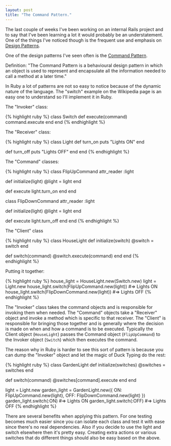 ```yaml
---
layout: post
title: "The Command Pattern."
---
```

The last couple of weeks I've been working on an internal Rails project
and to say that I've been learning a lot it would probably be an
understatement. One of the things I've noticed though is the frequent
use and emphasis on [Design
Patterns](https://en.wikipedia.org/wiki/Design_pattern_(computer_science)).

One of the design patterns I've seen often is the [Command
Pattern](https://en.wikipedia.org/wiki/Command_pattern).

Definition: "The Command Pattern is a behavioural design pattern in
which an object is used to represent and encapsulate all the information
needed to call a method at a later time."

In Ruby a lot of patterns are not so easy to notice because of the
dynamic nature of the language. The "switch" example on the Wikipedia
page is an easy one to understand so I'll implement it in Ruby.

The "Invoker" class:

{% highlight ruby %}
class Switch
  def execute(command)
    command.execute
  end
end
{% endhighlight %}

The "Receiver" class:

{% highlight ruby %}
class Light
  def turn_on
    puts "Lights ON"
  end

  def turn_off
    puts "Lights OFF"
  end
end
{% endhighlight %}

The "Command" classes:

{% highlight ruby %}
class FlipUpCommand
  attr_reader :light

  def initialize(light)
    @light = light
  end

  def execute
    light.turn_on
  end
end

class FlipDownCommand
  attr_reader :light

  def initialize(light)
    @light = light
  end

  def execute
    light.turn_off
  end
end
{% endhighlight %}

The "Client" class

{% highlight ruby %}
class HouseLight
  def initialize(switch)
    @switch = switch
  end

  def switch(command)
    @switch.execute(command)
  end
end
{% endhighlight %}

Putting it together:

{% highlight ruby %}
house_light = HouseLight.new(Switch.new)
light = Light.new
house_light.switch(FlipUpCommand.new(light))
#=> Lights ON
house_light.switch(FlipDownCommand.new(light))
#=> Lights OFF
{% endhighlight %}

The "Invoker" class takes the command objects and is responsible for invoking them when needed. The "Command" objects take a "Receiver" object and invoke a method which is specific to that receiver. The "Client" is responsible for bringing those together and is generally where the decision is made on when and how a command is to be executed. Typically the Client object (`HouseLight`) passes the Command object (`FlipUpCommand`) to the Invoker object (`Switch`) which then executes the command.

The reason why in Ruby is harder to see this sort of pattern is because you can dump the "Invoker" object and let the magic of Duck Typing do the rest: 

{% highlight ruby %}
class GardenLight
  def initialize(switches)
    @switches = switches
  end

  def switch(command)
    @switches[command].execute
  end
end

light = Light.new
garden_light = GardenLight.new({ ON: FlipUpCommand.new(light), 
                                 OFF: FlipDownCommand.new(light) })
garden_light.switch(:ON)
#=> Lights ON
garden_light.switch(:OFF)
#=> Lights OFF
{% endhighlight %}

There are several benefits when applying this pattern.  For one testing becomes much easier since you can isolate each class and test it with ease since there's no real dependencies.  Also if you decide to use the light and switch elsewhere then it's pretty easy.  Creating extra actions or various switches that do different things should also be easy based on the above.
